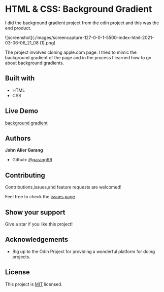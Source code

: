 # HTML & CSS: Background Gradient

I did the background gradient project from the odin project and this was the end product.

![screenshot](./images/screencapture-127-0-0-1-5500-index-html-2021-03-06-06_21_08 (1).png)

The project involves cloning apple.com page. I tried to mimic the background gradient of the page and in the process I learned how to go about background gradients.

## Built with

- HTML
- CSS

## Live Demo

[background gradient](https://garang96.github.io/background-gradient/)

## Authors

**John Alier Garang**

- Github: [@garang96](https://github.com/garang96)

## Contributing

Contributions,issues,and feature requests are welcomed!

Feel free to check the [issues page](https://rawcdn.githack.com/garang96/background-gradient/tree/gradient)

## Show your support

Give a star if you like this project!

## Acknowledgements

* Big up to the Odin Project for providing a wonderful platform for doing projects.

## License

This project is [MIT](https://rawcdn.githack.com/garang96/background-gradient/tree/gradient) licensed.



